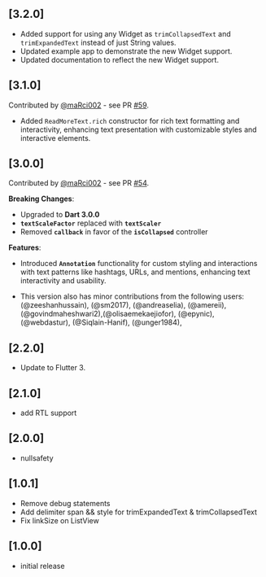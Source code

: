 ## [3.2.0]

- Added support for using any Widget as `trimCollapsedText` and `trimExpandedText` instead of just String values.
- Updated example app to demonstrate the new Widget support.
- Updated documentation to reflect the new Widget support.

## [3.1.0]

Contributed by [@maRci002](https://github.com/maRci002) - see PR [#59](https://github.com/jonataslaw/readmore/pull/59).

- Added `ReadMoreText.rich` constructor for rich text formatting and interactivity, enhancing text presentation with customizable styles and interactive elements.

## [3.0.0]

Contributed by [@maRci002](https://github.com/maRci002) - see PR [#54](https://github.com/jonataslaw/readmore/pull/54).

**Breaking Changes**:

- Upgraded to **Dart 3.0.0**
- **`textScaleFactor`** replaced with **`textScaler`**
- Removed **`callback`** in favor of the **`isCollapsed`** controller

**Features**:

- Introduced **`Annotation`** functionality for custom styling and interactions with text patterns like hashtags, URLs, and mentions, enhancing text interactivity and usability.

- This version also has minor contributions from the following users: (@zeeshanhussain), (@sm2017), (@andreaselia), (@amereii), (@govindmaheshwari2),(@olisaemekaejiofor), (@epynic), (@webdastur), (@Siqlain-Hanif), (@unger1984),

## [2.2.0]

- Update to Flutter 3.

## [2.1.0]

- add RTL support

## [2.0.0]

- nullsafety

## [1.0.1]

- Remove debug statements
- Add delimiter span && style for trimExpandedText & trimCollapsedText
- Fix linkSize on ListView

## [1.0.0]

- initial release
